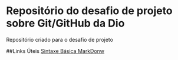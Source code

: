# Repositório do desafio de projeto sobre Git/GitHub da Dio
Repositório criado para o desafio de projeto

##Links Úteis
[Sintaxe Básica MarkDonw](https://www.markdownguide.org/basic-syntax/)
